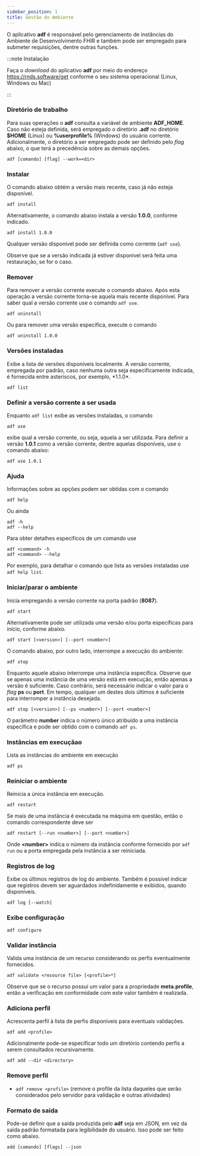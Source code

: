 ```yaml
---
sidebar_position: 1
title: Gestão do Ambiente
---
```


O aplicativo **adf** é responsável pelo gerenciamento de instâncias do Ambiente
de Desenvolvimento FHIR e também pode ser empregado para submeter requisições,
dentre outras funções.

:::note Instalação

Faça o _download_ do aplicativo **adf** por meio do endereço
https://rnds.software/get conforme o seu sistema operacional (Linux, Windows ou Mac)

:::

### Diretório de trabalho

Para suas operações o **adf** consulta a variável de ambiente 
**ADF_HOME**. Caso não esteja definida, será empregado o
diretório **.adf** no diretório **$HOME** (Linux) ou **%userprofile%** (Windows) do usuário
corrente. Adicionalmente, o diretório a ser empregado pode ser definido pelo _flag_
abaixo, o que terá a precedência sobre as demais opções.

```
adf [comando] [flag] --work=<dir>
```

### Instalar

O comando abaixo obtém a versão mais recente, caso já não esteja disponível.

```
adf install
```

Alternativamente, o comando abaixo instala a versão **1.0.0**, conforme indicado.

```
adf install 1.0.0
```

Qualquer versão disponível pode ser definida como corrente (`adf use`).

Observe que se a versão indicada já estiver disponível será feita uma restauração,
se for o caso.

### Remover

Para remover a versão corrente execute o comando abaixo.
Após esta operação a versão corrente torna-se aquela mais recente disponível. Para saber qual a versão corrente use o comando `adf use`.

```
adf uninstall
```

Ou para remover uma versão específica, execute o comando

```
adf uninstall 1.0.0
```

### Versões instaladas

Exibe a lista de versões disponíveis localmente. A versão corrente,
empregada por padrão, caso nenhuma outra seja especificamente indicada, é
fornecida entre asteriscos, por exemplo, \*1.1.0\*.

```
adf list
```

### Definir a versão corrente a ser usada

Enquanto `adf list` exibe as versões instaladas, o comando

```
adf use
```

exibe qual a versão corrente, ou seja, aquela a ser utilizada. Para definir
a versão **1.0.1** como a versão corrente, dentre aquelas disponíveis, use o comando abaixo:

```
adf use 1.0.1
```

### Ajuda

Informações sobre as opções podem ser obtidas com o comando

```
adf help
```

Ou ainda 

```
adf -h
adf --help
```

Para obter detalhes específicos de um comando use

```
adf <command> -h
adf <command> --help

```

Por exemplo, para detalhar o comando que lista as versões instaladas use `adf help list`.

### Iniciar/parar o ambiente

Inicia empregando a versão corrente na porta padrão (**8087**).

```
adf start
```

Alternativamente pode ser utilizada uma versão e/ou porta específicas para início,
conforme abaixo.

```
adf start [<version>] [--port <number>]
```

O comando abaixo, por outro lado, interrompe a execução do ambiente:

```
adf stop
```

Enquanto aquele abaixo interrompe uma instância específica. Observe que 
se apenas uma instância de uma versão está em execução, então
apenas a versão é suficiente. Caso contrário, será necessário 
indicar o valor para o _flag_ **ps** ou **port**. Em tempo,
qualquer um destes dois últimos é suficiente para interromper
a instância desejada.

```
adf stop [<version>] [--ps <number>] [--port <number>]
```

O parâmetro **number** indica o número único atribuído a uma instância específica
e pode ser obtido com o comando `adf ps`.

### Instâncias em execuçãao

Lista as instâncias do ambiente em execução

```
adf ps
```

### Reiniciar o ambiente

Reinicia a única instância em execução.

```
adf restart
```

Se mais de uma instância é executada na máquina em questão, então o
comando correspondente deve ser

```
adf restart [--run <number>] [--port <number>]
```

Onde **<number\>** indica o número da instância conforme fornecido por `adf run` ou a porta empregada pela instância a ser reiniciada.

### Registros de log

Exibe os últimos registros de log do ambiente. Também é possível indicar que
registros devem ser aguardados indefinidamente e exibidos, quando disponíveis.

```
adf log [--watch]
```

### Exibe configuração

```
adf configure
```

### Validar instância

Valida uma instância de um recurso considerando os perfis eventualmente fornecidos.

```
adf validate <resource file> [<profile>*]
```

Observe que se o recurso possui um valor para a propriedade **meta.profile**,
então a verificação em conformidade com este valor também é realizada.

### Adiciona perfil

Acrescenta perfil à lista de perfis disponíveis para eventuais validações.

```
adf add <profile>
```

Adicionalmente pode-se especificar todo um diretório contendo perfis a serem consultados recursivamente.

```
adf add --dir <directory>
```

### Remove perfil

- `adf remove <profile>`
  (remove o profile da lista daqueles que serão considerados pelo servidor para validação e outras atividades)

### Formato de saída

Pode-se definir que a saída produzida pelo **adf** seja em JSON, em vez da saída 
padrão formatada para legibilidade do usuário. Isso pode ser feito como abaixo.

```
add [comando] [flags] --json
```
